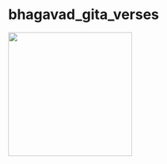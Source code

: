 # bhagavad_gita_verses
<img src="https://user-images.githubusercontent.com/121868653/216398958-c8e0ee2d-19b0-4394-9570-079885ac1176.jpg" width="250">
